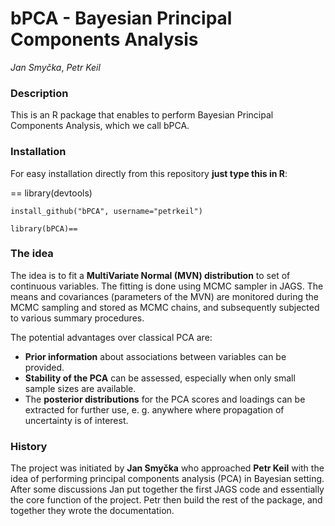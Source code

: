 # bPCA - Bayesian Principal Components Analysis

*Jan Smyčka*, *Petr Keil*

### Description
This is an R package that enables to perform Bayesian Principal Components Analysis, which we call bPCA. 

### Installation
For easy installation directly from this repository **just type this in R**:

==	library(devtools)

	install_github("bPCA", username="petrkeil")
	
	library(bPCA)==

### The idea
The idea is to fit a **MultiVariate Normal (MVN) distribution** to set of continuous variables. The fitting is done using MCMC sampler in JAGS. The means and covariances (parameters of the MVN) are monitored during the MCMC sampling and stored as MCMC chains, and subsequently subjected to various summary procedures.

The potential advantages over classical PCA are:
- **Prior information**  about associations between variables can be provided.
- **Stability of the PCA** can be assessed, especially when only small sample sizes are available.  
- The **posterior distributions** for the PCA scores and loadings can be extracted for further use, e. g. anywhere where propagation of uncertainty is of interest.
  

### History
The project was initiated by **Jan Smyčka** who approached **Petr Keil**  with the idea of performing principal components analysis (PCA) in Bayesian setting. After some discussions Jan put together the first JAGS code and essentially the core function of the project. Petr then build the rest of the package, and together they wrote the documentation. 
